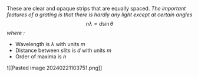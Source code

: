 These are clear and opaque strips that are equally spaced. *The important features of a grating is that there is hardly any light except at certain angles*
$$n\lambda=d\sin\theta$$*where :*
- Wavelength is $\lambda$ with units $m$
- Distance between slits is $d$ with units $m$
- Order of maxima is $n$

![[Pasted image 20240221103751.png]]